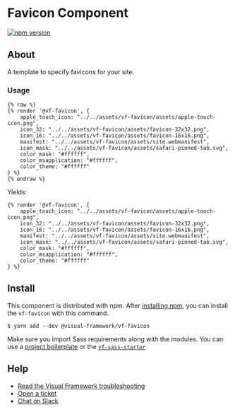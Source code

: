 # Favicon Component

[![npm version](https://badge.fury.io/js/%40visual-framework%2Fvf-favicon.svg)](https://badge.fury.io/js/%40visual-framework%2Fvf-favicon)

## About

A template to specify favicons for your site.

### Usage

```
{% raw %}
{% render '@vf-favicon', {
    apple_touch_icon: "../../assets/vf-favicon/assets/apple-touch-icon.png",
    icon_32: "../../assets/vf-favicon/assets/favicon-32x32.png",
    icon_16: "../../assets/vf-favicon/assets/favicon-16x16.png",
    manifest: "../../assets/vf-favicon/assets/site.webmanifest",
    icon_mask: "../../assets/vf-favicon/assets/safari-pinned-tab.svg",
    color_mask: "#ffffff",
    color_msapplication: "#ffffff",
    color_theme: "#ffffff"
} %}
{% endraw %}
```

Yields:

```
{% render '@vf-favicon', {
    apple_touch_icon: "../../assets/vf-favicon/assets/apple-touch-icon.png",
    icon_32: "../../assets/vf-favicon/assets/favicon-32x32.png",
    icon_16: "../../assets/vf-favicon/assets/favicon-16x16.png",
    manifest: "../../assets/vf-favicon/assets/site.webmanifest",
    icon_mask: "../../assets/vf-favicon/assets/safari-pinned-tab.svg",
    color_mask: "#ffffff",
    color_msapplication: "#ffffff",
    color_theme: "#ffffff"
} %}
```

## Install

This component is distributed with npm. After [installing npm](https://www.npmjs.com/get-npm), you can install the `vf-favicon` with this command.

```
$ yarn add --dev @visual-framework/vf-favicon
```

Make sure you import Sass requirements along with the modules. You can use a [project boilerplate](https://visual-framework.github.io/vf-core/building/) or the [`vf-sass-starter`](https://visual-framework.github.io/vf-core/components/vf-sass-starter/)

## Help

- [Read the Visual Framework troubleshooting](https://visual-framework.github.io/vf-welcome/troubleshooting/)
- [Open a ticket](https://github.com/visual-framework/vf-core/issues)
- [Chat on Slack](https://join.slack.com/t/visual-framework/shared_invite/enQtNDAxNzY0NDg4NTY0LWFhMjEwNGY3ZTk3NWYxNWVjOWQ1ZWE4YjViZmY1YjBkMDQxMTNlNjQ0N2ZiMTQ1ZTZiMGM4NjU5Y2E0MjM3ZGQ)
